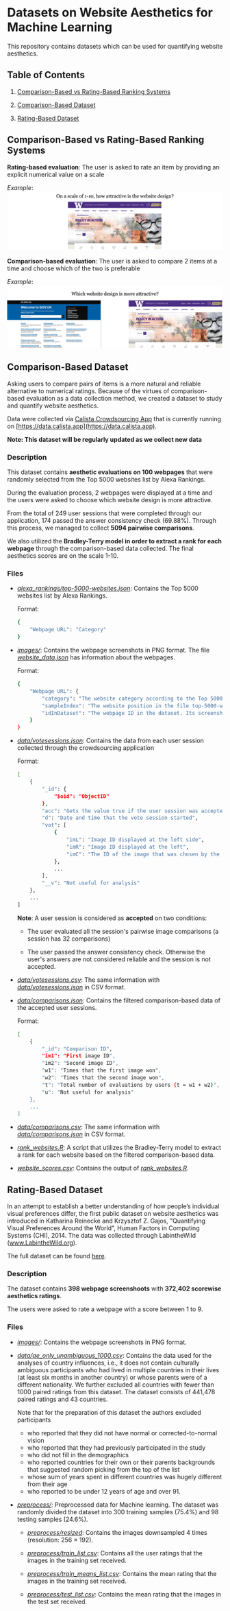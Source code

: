 # Datasets on Website Aesthetics for Machine Learning

This repository contains datasets which can be used for quantifying website aesthetics.

## Table of Contents

1. [Comparison-Based vs Rating-Based Ranking Systems](#comparison-based-vs-rating-based-ranking-systems)

2. [Comparison-Based Dataset](#comparison-based-dataset)
3. [Rating-Based Dataset](#rating-based-dataset)

## Comparison-Based vs Rating-Based Ranking Systems

**Rating-based evaluation**: The user is asked to rate an item by providing an explicit numerical value on a scale

*Example*:
![rating_based_evaluation_example](media/rating_based_evaluation.png)

**Comparison-based evaluation**: The user is asked to compare 2 items at a time and choose which of the two is preferable

*Example*:
![comparison_based_evaluation_example](media/comparison_based_evaluation.png)

## Comparison-Based Dataset

Asking users to compare pairs of items is a more natural and reliable alternative to numerical ratings. Because of the virtues of comparison-based evaluation as a data collection method, we created a dataset to study and quantify website aesthetics.

Data were collected via [Calista Crowdsourcing App](https://github.com/calista-ai/crowdsourcing-app) that is currently running on [https://data.calista.app](https://data.calista.app).

**Note: This dataset will be regularly updated as we collect new data**

### Description

This dataset contains **aesthetic evaluations on 100 webpages** that were randomly selected from the Top 5000 websites list by Alexa Rankings.

During the evaluation process, 2 webpages were displayed at a time and the users were asked to choose which website design is more attractive.

From the total of 249 user sessions that were completed through our application, 174 passed the answer consistency check (69.88%). Through this process, we managed to collect **5094 pairwise comparisons**.

We also utilized the **Bradley-Terry model in order to extract a rank for each webpage** through the comparison-based data collected. The final aesthetics scores are on the scale 1-10.

### Files

* *[alexa_rankings/top-5000-websites.json](https://github.com/calista-ai/website-aesthetics-datasets/tree/master/comparison-based-dataset/alexa_rankings/top-5000-websites.json)*: Contains the Top 5000 websites list by Alexa Rankings.

    Format:

    ```bash
    {
        "Webpage URL": "Category"
    }
    ```

* *[images/](https://github.com/calista-ai/website-aesthetics-datasets/tree/master/comparison-based-dataset/images)*: Contains the webpage screenshots in PNG format. The file *[website_data.json](https://github.com/calista-ai/website-aesthetics-datasets/blob/master/comparison-based-dataset/images/website_data.json)* has information about the webpages.

    Format:

    ```bash
    {
        "Webpage URL": {
            "category": "The website category according to the Top 5000 Website list",
            "sampleIndex": "The website position in the file top-5000-websites.json",
            "idInDataset": "The webpage ID in the dataset. Its screenshot is ID.png"
        }
    }
    ```

* *[data/votesessions.json](https://github.com/calista-ai/website-aesthetics-datasets/blob/master/comparison-based-dataset/data/votesessions.json)*: Contains the data from each user session collected through the crowdsourcing application

    Format:

    ```bash
    [
        {
            "_id": {
                "$oid": "ObjectID"
            },
            "acc": "Gets the value true if the user session was accepted. Otherwise, false",
            "d": "Date and time that the vote session started",
            "vot": [
                {
                    "imL": "Image ID displayed at the left side",
                    "imR": "Image ID displayed at the left",
                    "imC": "The ID of the image that was chosen by the user"
                },
                ...
            ],
            "__v": "Not useful for analysis"
        },
        ...
    ]
    ```

    **Note**: A user session is considered as **accepted** on two conditions:

    * The user evaluated all the session's pairwise image comparisons (a session has 32 comparisons)

    * The user passed the answer consistency check. Otherwise the user's answers are not considered reliable and the session is not accepted.

* *[data/votesessions.csv](https://github.com/calista-ai/website-aesthetics-datasets/blob/master/comparison-based-dataset/data/votesessions.csv)*: The same information with *[data/votesessions.json](https://github.com/calista-ai/website-aesthetics-datasets/blob/master/comparison-based-dataset/data/votesessions.json)* in CSV format.

* *[data/comparisons.json](https://github.com/calista-ai/website-aesthetics-datasets/blob/master/comparison-based-dataset/data/comparisons.json)*: Contains the filtered comparison-based data of the accepted user sessions.

    Format:

    ```bash
    [
        {
            "_id": "Comparison ID",
            "im1": "First image ID",
            "im2": "Second image ID",
            "w1": "Times that the first image won",
            "w2": "Times that the second image won",
            "t": "Total number of evaluations by users (t = w1 + w2)",
            "u": "Not useful for analysis"
        },
        ...
    ]
    ```

* *[data/comparisons.csv](https://github.com/calista-ai/website-aesthetics-datasets/blob/master/comparison-based-dataset/data/comparisons.csv)*: The same information with *[data/comparisons.json](https://github.com/calista-ai/website-aesthetics-datasets/blob/master/comparison-based-dataset/data/comparisons.json)* in CSV format.

* *[rank_websites.R](https://github.com/calista-ai/website-aesthetics-datasets/blob/master/comparison-based-dataset/rank_websites.R)*: A script that utilizes the Bradley-Terry model to extract a rank for each website based on the filtered comparison-based data.

* *[website_scores.csv](https://github.com/calista-ai/website-aesthetics-datasets/blob/master/comparison-based-dataset/website_scores.csv)*: Contains the output of *[rank_websites.R](https://github.com/calista-ai/website-aesthetics-datasets/blob/master/comparison-based-dataset/rank_websites.R)*.

## Rating-Based Dataset

In an attempt to establish a better understanding of
how people’s individual visual preferences differ, the first public dataset on website aesthetics was introduced in Katharina Reinecke and Krzysztof Z. Gajos, "Quantifying Visual Preferences Around the World", Human Factors in Computing Systems (CHI), 2014. The data was collected through LabintheWild (www.LabintheWild.org).

The full dataset can be found [here](http://iis.seas.harvard.edu/resources/aesthetics-chi14).

### Description

The dataset contains **398 webpage screenshoots** with **372,402 scorewise aesthetics ratings**.

The users were asked to rate a webpage with a score between 1 to 9.

### Files

* *[images/](https://github.com/calista-ai/website-aesthetics-datasets/blob/master/rating-based-dataset/images/)*: Contains the webpage screenshots in PNG format.

* *[data/ae_only_unambiguous_1000.csv](https://github.com/calista-ai/website-aesthetics-datasets/blob/master/rating-based-dataset/data/ae_only_unambiguous_1000.csv)*: Contains the data used for the analyses of country influences, i.e., it does not contain culturally ambiguous participants who had lived in multiple countries in their lives (at least six months in another country) or whose parents were of a different nationality. We further excluded all countries with fewer than 1000 paired ratings from this dataset. The dataset consists of 441,478 paired ratings and 43 countries.

    Note that for the preparation of this dataset the authors excluded participants

    - who reported that they did not have normal or corrected-to-normal vision
    - who reported that they had previously participated in the study
    - who did not fill in the demographics
    - who reported countries for their own or their parents backgrounds that suggested random picking from the top of the list
    - whose sum of years spent in different countries was hugely different from their age
    - who reported to be under 12 years of age and over 91.

* *[preprocess/](https://github.com/calista-ai/website-aesthetics-datasets/blob/master/rating-based-dataset/preprocess/)*: Preprocessed data for Machine learning. The dataset was randomly
divided the dataset into 300 training samples (75.4%) and 98 testing samples (24.6%).

    * *[preprocess/resized](https://github.com/calista-ai/website-aesthetics-datasets/blob/master/rating-based-dataset/preprocess/resized/)*: Contains the images downsampled 4 times (resolution: 256 × 192).

    * *[preprocess/train_list.csv](https://github.com/calista-ai/website-aesthetics-datasets/blob/master/rating-based-dataset/preprocess/train_list.csv)*: Contains all the user ratings that the images in the training set received.

    * *[preprocess/train_means_list.csv](https://github.com/calista-ai/website-aesthetics-datasets/blob/master/rating-based-dataset/preprocess/train_means_list.csv)*: Contains the mean rating that the images in the training set received.

    * *[preprocess/test_list.csv](https://github.com/calista-ai/website-aesthetics-datasets/blob/master/rating-based-dataset/preprocess/test_list.csv)*: Contains the mean rating that the images in the test set received.
